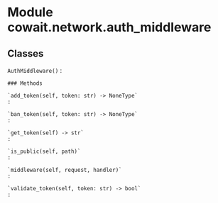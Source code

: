 Module cowait.network.auth_middleware
=====================================

Classes
-------

`AuthMiddleware()`
:   

    ### Methods

    `add_token(self, token: str) ‑> NoneType`
    :

    `ban_token(self, token: str) ‑> NoneType`
    :

    `get_token(self) ‑> str`
    :

    `is_public(self, path)`
    :

    `middleware(self, request, handler)`
    :

    `validate_token(self, token: str) ‑> bool`
    :